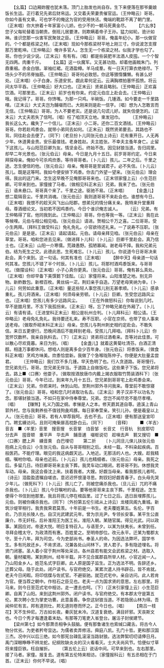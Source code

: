 <!-- { "loadSidebar": true } -->
　　【幺篇】口边厢妳腥也犹未落。顶门上胎发也尚自存。生下来便落在那爷羹娘饭长生运。正行着兄先弟后财帛运。又交着夫荣妻贵催官运。〔王仲略云〕哥哥。你如今虽有文章。可也学不的俺这为官的受用快活。俺端的靴踪不离了朝门里。〔正末唱〕你大拚着十年家富小儿娇。也少不的一朝马死黄金尽。
　　【六幺序】您子父每轮替着当朝贵。倒班儿居要津。则欺瞒着帝子王孙。猛力如轮。诡计如神。谁识您那一伙害军民聚敛之臣。〔王仲略云〕哥哥。俺虽年纪小。那一伙做官的。个个都是栋梁之材。〔正末唱〕现如今那栋梁材平地上刚三寸。你说波怎支撑那万里乾坤。〔王仲略云〕俺许多官人。怎生无一个栋梁之材。似我才学也勾了。哥。你也少说少说。〔正末云〕有有有。〔唱〕都是些装肥羊法酒人皮囤。一个个智无四两。肉重千斤。
　　【幺篇】这一伙魔军。又无甚功勋。却着他画戟朱门。列鼎重裀。赤金白银。翠袖红裙。花酒盈樽。羊马成羣。有一日天打算衣绝禄尽。下场头少不的吊脊抽筋。〔王仲略云〕哥哥何必致怒。你这等猥惰慵懒。有甚么好处。〔正末唱〕小子白身。乐道安贫。觑此辈何足云。云满胸襟拍塞怀孤愤。将云间太华平吞。〔王仲略云〕好大口也。〔正末云〕贤弟且略别。〔王仲略云〕正欢喜饮酒。可那里去。〔正末云〕前岁也有你来。约定元伯庄上赴会去。〔王仲略云〕哦。我记得了。哥哥。你馋嘴。为那一只鸡。半碗饭。几锺酒。如今要走一千里路哩。〔正末云〕大丈夫岂为餔啜而已。大刚来则是赴一信字。〔唱〕想为人怎敢言而无信。〔王仲略云〕哥哥。为人不要老实。还是说几句谎儿好。就失信便怎的。〔正末云〕大丈夫若失了信呵。〔唱〕枉了咱顶天立地。束发冠巾。
　　〔王仲略云〕我长这么大。纔失了一个信儿。〔正末云〕小二哥。还你二百文酒钱。〔王仲略云〕哥哥。你若赴鸡黍会。就带小弟同去如何。〔正末云〕既然贤弟要去。其路也不背。同往赴会去便了。〔同下〕〔老旦扮卜儿同张元伯上诗云〕花有重开日。人无再少年。休道黄金贵。安乐最值钱。老身姓赵。夫主姓张。不幸夫主蚤年身亡。止留下这孩儿。与山阳范巨卿为友。情坚金石。终始不改。因见豺狼当道。告归闾里。却早二年光景也。〔张元伯云〕母亲。今日是九月十五日。前岁哥哥约定。今日来拜探母亲。俺如今可杀鸡炊黍。等待哥哥者。〔卜儿云〕孩儿。二年之后。千里之途。怎生便信的他。〔张元伯云〕母亲。俺哥哥是至诚君子。必不失信。〔卜儿云〕孩儿。既是这等呵。我如今便安排下鸡黍。你去门外望一望来。〔张元伯云〕理会得。我出的这门来。怎生这早晚不见俺那哥哥来也。〔正末领家僮上云〕小生范巨卿。可早来到也。家僮接了马者。〔做相见科正末云〕兄弟。我来了也。〔张元伯云〕语未悬口。哥哥真个来了。千里之途。驱驰不易。〔正末唱〕
　　【金盏儿】想二载隔音尘。千里共消魂。〔张元伯云〕我则道哥哥不来赴会也。谁想有今日。〔正末唱〕我恨不的趁天风飞出山阳郡。想弟兄的情分痛关亲。我特来升堂重拜母。尊酒细论文。当初若不因鸡黍约。今日个谁识俺志诚人。
　　〔云〕兄弟。有王仲略得了官。他同我到此。〔王仲略云〕哥哥。你也等我一等。〔正末云〕我在此等候哩。元伯与相公相见咱。〔张元伯云〕请进。贺相公千万之喜。二位哥哥。受小生两拜。〔拜科王做受科云〕免礼免礼。小官欲待还礼来。一了说寿不压职。〔张元伯云〕是是是。〔正末云〕请起请起。元伯。请母亲拜见咱。〔张元伯云〕母亲在草堂。哥哥。咱和您进去见来。〔做进拜卜儿科〕〔卜儿云〕巨卿千里赴会。真乃信士也。〔正末云〕山阳一介寒儒。荒疎愚野。孤陋寡闻。谢老母不择。我和兄弟元伯。结为死生之交。此德此恩。生死难忘。〔卜儿云〕孩儿。你说道今日哥哥决来赴会。真个来到。这一句话。何其有准也〔正末唱〕
　　【醉中天】母亲道一句话何其准。您孩儿不错了半个时辰。〔卜儿云〕孩儿。将那村酒鸡黍饭来。与哥哥吃。〔做摆设科〕〔正末唱〕小子心真你更真。〔张元伯云〕哥哥。俺有甚么真处。〔正末唱〕你却早备下美馔篘下佳酝。〔云〕家僮将来。山阳淮楚之地。别无异物。新鲊数包。新橙百枚。黄丝绢一疋。荆妇亲手自造。万望老母笑纳为幸。〔卜儿云〕何劳如此重意。〔正末唱〕量这些轻人事您孩儿别无甚孝顺。〔卜儿云〕感承重礼。孩儿将酒来。〔正末唱〕何须母亲劳顿。〔卜儿云〕巨卿。生受您远路风尘也。〔正末唱〕您孩儿有多少远路风尘。
　　〔王在外做怒科云〕你每说到几时。早不是腊月里。不冻下我孤拐来。〔正末云〕呀。忘了仲略兄弟在外厢了。〔卜儿云〕有请有请。〔王进堂科正末云〕相公是杭州佥判。〔卜儿拜科云〕相公请。〔王仲略云〕老母免礼免礼。我待要还礼来。寿不压职。小官在京师。也带了些人事来送老母。〔做取乔砌末科正末云〕母亲。您孩儿与荆州刺史相约定赴会。不敢失信。来日五更便行。恐晚间酒后不能拜别老母。受孩儿几拜咱。〔拜科卜儿云〕你宽怀饮数杯。我亲自执料去。〔下〕〔正末云〕贤弟将过酒肴来。吾等对此佳景。可以散心尽欢竟暮。来日为别。〔唱〕
　　【金盏儿】就着这黄菊吐清芬。白酒正清醇。相逢万事都休问。想咱人则是离多会少百年身。〔张元伯云〕将黍饭来。〔做食科正末唱〕烹鸡方味美。炊黍恰尝新。我做了个急喉咙陈仲子。你便是大肚量孟尝君。
　　〔王仲略云〕我们饮不多几锺。早天色明了也。行人贪道路。哥哥慢行。您兄弟先行。哥哥。您兄弟无伴当。于道路上自做饭吃。这些果子下饭。您兄弟将去。路上■〈口赛〉他耍子。〔做取按酒放唐巾内戴上揭衣服取竹筒装酒科下〕〔张元伯云〕哥哥。今年已过。到来年九月十五日。您兄弟到哥哥宅上赴鸡黍会来。〔正末云〕兄弟。你若来时。休到山阳。至荆州郭外寻问我来。尊堂前不敢惊寝了。〔张元伯云〕哥哥。咱和您几时进取功名去。〔正末云〕男子汉非不以功名为念。那堪豺狼当道。不如只在家中侍奉尊堂。兄弟。您岂不闻尽忠不能尽孝哩。〔唱〕
　　【赚煞】礼义乃国之纲。孝悌是人之本。修天爵其道自尊。遶溪上青山郭外村。您与我剩养些不值钱狗彘鸡豚。每日家奉萱亲。笑引儿孙。便是羲皇以上人。〔张元伯云〕哥哥。若有人举荐我呵。去也不去。〔正末唱〕便有那送皇宣叩门。聘玄纁访问。且则可掩柴扉高枕卧白云。〔同下〕
　　〔音释〕
　　■〈羊吉〉音吉　■〈羊里〉音里　搜音搜　长音掌　诌音邹　长音丈　行音杭　别皮耶切　分去声　囤音顿　重平声　华去声　餔音逋　啜枢说切　趁嗔去声　篘又搜切　■〈口赛〉腮上声　纁音熏　白巴埋切
　　第二折
　　〔卜儿同旦儿倈儿扶张元伯抱病上元伯云〕小生张元伯。自从与哥哥相别之后。未经一载。不料染起疾病。百般医药。不能疗理。眼见的我这病觑天远。入地近。无那活的人也。大嫂。趁我精细。嘱咐你咱。母亲也近前。〔卜儿云〕孩儿也精细者。〔张元伯云〕母亲。我死之后。多留几日。待巨卿哥哥来主丧下葬。我灵车动口眼闭。若哥哥不到。休想我灵车动。母亲。我这会昏沈上来。扶着我者。大嫂。好觑当母亲。看我那孩儿者呵。〔诗云〕泪盈盈遗嘱自嗟咨。意迟迟怀恨漫寻思。荆钗妇好觑青春子。白头母先哭少年儿。〔做死科下〕〔卜儿云〕孩儿亡了。则被您痛杀我也。〔旦儿云〕兀的不痛杀我也。〔卜儿云〕孩儿今日嘱咐的话。要等他哥哥来主丧下葬。千里程途。怎生便得个书信到他那里。我且将孩儿停在棺函里。过了七日之后。选日辰埋葬孩儿。元伯。则被你痛杀我也。〔同下〕〔外扮第五伦引祗从上诗云〕龙楼凤阁九重城。新筑沙堤宰相行。我贵我荣君莫羡。十年前是一书生。老夫覆姓第五。名伦。字百俞。乃京兆长陵人也。自汉光武建武元年。曾为京兆尹。专领长安事。某平生公直廉介。市无奸枉。后补淮阳王为医工长。淮阳入朝。某随官属。得见光武。问以政事。某因应对。帝遂大悦。明日复特召入。与语至夕。以某为扶夷长。未曾到任。寻拜会稽太守。为政清而有惠。百姓爱之。至明帝卽位。改元永平。迁某为蜀郡太守。至十八年。拜为司空。今为吏部尚书。奉圣人的命。为因选法弊坏。国学书生。多有托故还乡。不肯求进。况兼各处山间林下。贤人君子。多有隐迹埋名。将贤门闭塞。圣人着小官于荆州等处采访。各州县若有能文会武栋梁之材。选取入朝。量材擢用。某到荆州。经年半载。并不见合属郡县所举人材。小官近闻一人。乃山阳金乡人。姓范名式字巨卿。此人原是国子监生。正为选法不明。告辞还乡。迁葬父母。隐于此处。闭户读书。与官府绝交。某累次遣人持书辟召。皆不肯就。老夫今日闲暇。将印信牒与佐贰官。不避驱驰。就范式宅中。亲自访问。此人若肯为官。便当荐之朝中。作柱石之臣见也。老夫一点为国求贤的意思。左右那里。将马来。则今日至范式宅中相访。走一遭去也呵。〔下〕〔正末引家僮上云〕小生范巨卿。自离了山阳。来到这荆州郭外。闭户读书。与官府绝交。有本郡太守是第五伦。累次聘小生为掌吏功曹。此意虽善。争奈这豺狼当道。不若隐居山林为得。吾闻仲尼有言。邦有道则仕。邦无道则卷而怀之。正今日也。〔唱〕
　　【南吕一枝花】天不生仲尼。万古如长夜。秦灰犹未冷。汉道复衰绝。满目奸邪。天丧斯文也。今日个秀才每遭逢着末劫。有那等刀笔吏入省登台。屠沽子封侯建节。
　　【梁州第七】如今那萧丞相争头鼓脑。便有那鲁诸生也索缄口藏舌。将古今人物分优劣。为吏者矜夸显达。为儒者卖弄修洁。舜庭八凯。孔门十哲。更和那汉国三杰。况中兴以后三绝。如今那宪台疎乱滚滚当路豺狼。选法弊絮叨叨请俸日月。禹门深眼睁睁不辨龙蛇。纪纲败缺炎炎的汉火看看灭。士大夫尚风节。恰便似寸草将来撞巨铁。枉自摧折。
　　〔第五伦上云〕说话中间。可早来到也。左右那里。接了马者。家僮。报复去。道有第五伦特来相访。〔家僮报科云〕有五丞相在于门首。〔正末云〕你何不早说。〔唱〕
